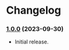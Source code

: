 # Changelog

### [1.0.0](https://github.com/jendave/ironsmith-expanded-oracles/commits/main) (2023-09-30)

* Initial release.
